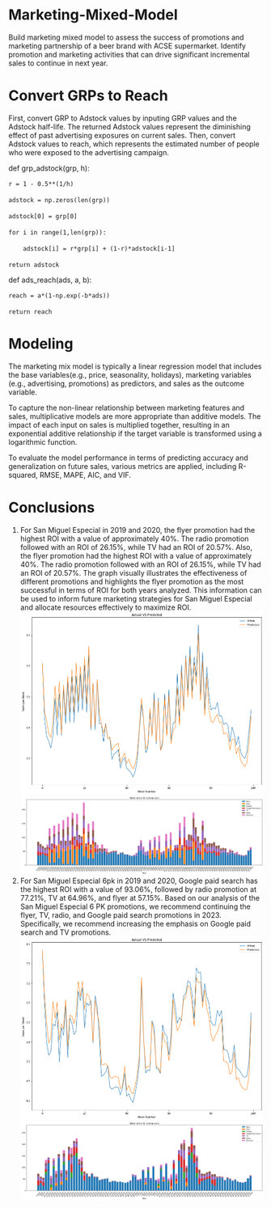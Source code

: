 # Marketing-Mixed-Model
Build marketing mixed model to assess the success of promotions and marketing partnership of a beer brand with ACSE supermarket. Identify promotion and marketing activities that can drive significant incremental sales to continue in next year. 

# Convert GRPs to Reach
First, convert GRP to Adstock values by inputing GRP values and the Adstock half-life. The returned Adstock values represent the diminishing effect of past advertising exposures on current sales. Then, convert Adstock values to reach, which represents the estimated number of people who were exposed to the advertising campaign.


  def grp_adstock(grp, h):

    r = 1 - 0.5**(1/h)
    
    adstock = np.zeros(len(grp))
    
    adstock[0] = grp[0]
    
    for i in range(1,len(grp)):
    
        adstock[i] = r*grp[i] + (1-r)*adstock[i-1]
        
    return adstock
 
 
  def ads_reach(ads, a, b):

    reach = a*(1-np.exp(-b*ads))
    
    return reach
    
# Modeling
The marketing mix model is typically a linear regression model that includes the base variables(e.g., price, seasonality, holidays), marketing variables (e.g., advertising, promotions) as predictors, and sales as the outcome variable.

To capture the non-linear relationship between marketing features and sales, multiplicative models are more appropriate than additive models. The impact of each input on sales is multiplied together, resulting in an exponential additive relationship if the target variable is transformed using a logarithmic function.

To evaluate the model performance in terms of predicting accuracy and generalization on future sales, various metrics are applied, including R-squared, RMSE, MAPE, AIC, and VIF.

# Conclusions
1. For San Miguel Especial in 2019 and 2020, the flyer promotion had the highest ROI with a value of approximately 40%. The radio promotion followed with an ROI of 26.15%, while TV had an ROI of 20.57%. 
Also, the flyer promotion had the highest ROI with a value of approximately 40%. The radio promotion followed with an ROI of 26.15%, while TV had an ROI of 20.57%. The graph visually illustrates the effectiveness of different promotions and highlights the flyer promotion as the most successful in terms of ROI for both years analyzed. This information can be used to inform future marketing strategies for San Miguel Especial and allocate resources effectively to maximize ROI.
![alt text](https://github.com/zwxxx121/Marketing-Mixed-Model/blob/d2a3c1f1c079a9d6f835d9a55f80327120298fe6/MMM1.png)
![alt text](https://github.com/zwxxx121/Marketing-Mixed-Model/blob/3f26d50bed33e7822d35c6f3a923e9c5fc2de971/MMM3.png)
2. For San Miguel Especial 6pk in 2019 and 2020, Google paid search has the highest ROI with a value of 93.06%, followed by radio promotion at 77.21%, TV at 64.96%, and flyer at 57.15%. Based on our analysis of the San Miguel Especial 6 PK promotions, we recommend continuing the flyer, TV, radio, and Google paid search promotions in 2023. Specifically, we recommend increasing the emphasis on Google paid search and TV promotions.
![alt text](https://github.com/zwxxx121/Marketing-Mixed-Model/blob/3f26d50bed33e7822d35c6f3a923e9c5fc2de971/mmm2.png)
![alt text](https://github.com/zwxxx121/Marketing-Mixed-Model/blob/3f26d50bed33e7822d35c6f3a923e9c5fc2de971/MMM4.png)

